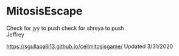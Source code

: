 # MitosisEscape
Check for jyy to push
check for shreya to push  
Jeffrey

https://sgullapalli13.github.io/cellmitosisgame/
Updated 3/31/2020
